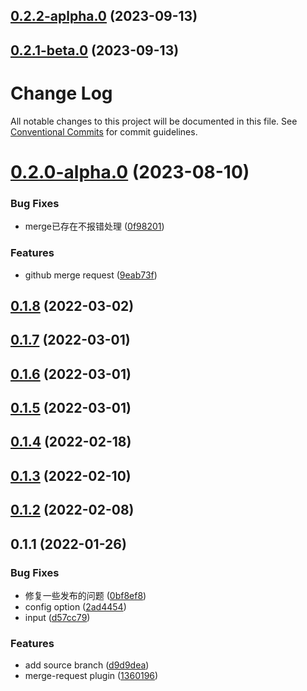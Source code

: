 ## [0.2.2-aplpha.0](https://github.com/yanuoda/nidle/compare/v0.2.1-beta.0...v0.2.2-aplpha.0) (2023-09-13)



## [0.2.1-beta.0](https://github.com/yanuoda/nidle/compare/v0.2.1-alpha.0...v0.2.1-beta.0) (2023-09-13)



# Change Log

All notable changes to this project will be documented in this file.
See [Conventional Commits](https://conventionalcommits.org) for commit guidelines.

# [0.2.0-alpha.0](https://github.com/yanuoda/nidle/compare/v0.1.8...v0.2.0-alpha.0) (2023-08-10)


### Bug Fixes

* merge已存在不报错处理 ([0f98201](https://github.com/yanuoda/nidle/commit/0f9820118b08df702be45d6b451bc52fb0188414))


### Features

* github merge request ([9eab73f](https://github.com/yanuoda/nidle/commit/9eab73f4df767980e3c872984390bd8a240091d6))





## [0.1.8](https://github.com/yanuoda/nidle/compare/v0.1.7...v0.1.8) (2022-03-02)



## [0.1.7](https://github.com/yanuoda/nidle/compare/v0.1.6...v0.1.7) (2022-03-01)



## [0.1.6](https://github.com/yanuoda/nidle/compare/v0.1.5...v0.1.6) (2022-03-01)



## [0.1.5](https://github.com/yanuoda/nidle/compare/v0.1.4...v0.1.5) (2022-03-01)



## [0.1.4](https://github.com/yanuoda/nidle/compare/v0.1.3...v0.1.4) (2022-02-18)



## [0.1.3](https://github.com/yanuoda/nidle/compare/v0.1.2...v0.1.3) (2022-02-10)



## [0.1.2](https://github.com/yanuoda/nidle/compare/v0.1.1...v0.1.2) (2022-02-08)



## 0.1.1 (2022-01-26)


### Bug Fixes

* 修复一些发布的问题 ([0bf8ef8](https://github.com/yanuoda/nidle/commit/0bf8ef8b15bfd7c8e2bbac7eaf1c8506356c74ab))
* config option ([2ad4454](https://github.com/yanuoda/nidle/commit/2ad445421445d66ef497d03fc2ff9dfa4639d0ac))
* input ([d57cc79](https://github.com/yanuoda/nidle/commit/d57cc79a7bf9fcb08b1ade7837927d16643bd139))


### Features

* add source branch ([d9d9dea](https://github.com/yanuoda/nidle/commit/d9d9dea63275dfb5f4d06a868ad4fe31174e6512))
* merge-request plugin ([1360196](https://github.com/yanuoda/nidle/commit/136019649def292dfc6b4c705e5eb7afb6164197))
